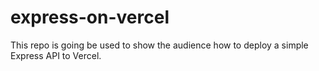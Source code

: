 # express-on-vercel
This repo is going be used to show the audience how to deploy a simple Express API to Vercel.

